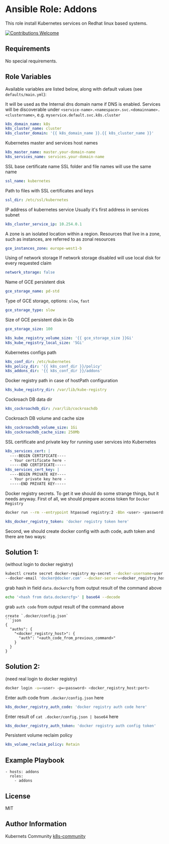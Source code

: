 Ansible Role: Addons
====================

This role install Kubernetes services on Redhat linux based systems.

[![Contributions Welcome](https://img.shields.io/badge/contributions-welcome-brightgreen.svg?style=flat)](https://github.com/k8s-community/cluster-deploy/issues)

Requirements
------------

No special requirements.


Role Variables
--------------

Available variables are listed below, along with default values (see `defaults/main.yml`):

It will be used as the Internal dns domain name if DNS is enabled.
Services will be discoverable under
`<service-name>.<namespace>.svc.<domainname>.<clustername>`, e.g.
`myservice.default.svc.k8s.cluster`
```yaml
k8s_domain_name: k8s
k8s_cluster_name: cluster
k8s_cluster_domain: '{{ k8s_domain_name }}.{{ k8s_cluster_name }}'
```

Kubernetes master and services host names
```yaml
k8s_master_name: master.your-domain-name
k8s_services_name: services.your-domain-name
```

SSL base certificate name
SSL folder and file names will use the same name
```yaml
ssl_name: kubernetes
```

Path to files with SSL certificates and keys
```yaml
ssl_dir: /etc/ssl/kubernetes
```

IP address of kubernetes service
Usually it's first address in services subnet
```yaml
k8s_cluster_service_ip: 10.254.0.1
```

A zone is an isolated location within a region.
Resources that live in a zone, such as instances,
are referred to as zonal resources
```yaml
gce_instances_zone: europe-west1-b
```

Using of network storage
If network storage disabled will use local disk for every requested claim 
```yaml
network_storage: false
```

Name of GCE persistent disk
```yaml
gce_storage_name: pd-std
```

Type of GCE storage, options: `slow`, `fast`
```yaml
gce_storage_type: slow
```

Size of GCE persistent disk in Gb
```yaml
gce_storage_size: 100

k8s_kube_registry_volume_size: '{{ gce_storage_size }}Gi'
k8s_kube_registry_local_size: '5Gi'
```

Kubernetes configs path
```yaml
k8s_conf_dir: /etc/kubernetes
k8s_policy_dir: '{{ k8s_conf_dir }}/policy'
k8s_addons_dir: '{{ k8s_conf_dir }}/addons'
```

Docker registry path in case of hostPath configuration
```yaml
k8s_kube_registry_dir: /var/lib/kube-registry
```

Cockroach DB data dir
```yaml
k8s_cockroachdb_dir: /var/lib/cockroachdb
```

Cockroach DB volume and cache size
```yaml
k8s_cockroachdb_volume_size: 1Gi
k8s_cockroachdb_cache_size: 250Mb
```

SSL certificate and private key for running user services into Kubernetes
```yaml
k8s_services_cert: |
  ----BEGIN CERTIFICATE----
  - Your certificate here -
  -----END CERTIFICATE-----
k8s_services_cert_key: |
  ----BEGIN PRIVATE KEY----
  - Your private key here -
  -----END PRIVATE KEY-----
```

Docker registry secrets. To get it we should do some strange things, but it needs anyway.
First of all, we should prepare access token for `Docker Registry`
```sh
docker run --rm --entrypoint htpasswd registry:2 -Bbn <user> <password> | base64
```
```yaml
k8s_docker_registry_token: 'docker registry token here'
```
Second, we should create docker config with auth code, auth token and there are two ways:

Solution 1:
-----------
(without login to docker registry)
```sh
kubectl create secret docker-registry my-secret --docker-username=user --docker-password='password' \
--docker-email 'docker@docker.com' --docker-server=<docker_registry_host> --dry-run -o yaml
```
grab hash in field `data.dockercfg` from output result of the command above
```sh
echo '<hash from data.dockercfg>' | base64 --decode
```
grab `auth code` from output result of the command above
```
create `.docker/config.json`
```json
{
  "auths": {
    "<docker_registry_host>": {
      "auth": "<auth_code_from_previous_command>"
    }
  }
}
```

Solution 2:
-----------
(need real login to docker registry)
```sh
docker login -u=<user> -p=<password> <docker_registry_host:port>
```

Enter auth code from `.docker/config.json` here
```yaml
k8s_docker_registry_auth_code: 'docker registry auth code here'
```

Enter result of `cat .docker/config.json | base64` here
```yaml
k8s_docker_registry_auth_token: 'docker registry auth config token'
```

Persistent volume reclaim policy
```yaml
k8s_volume_reclaim_policy: Retain
```

Example Playbook
----------------

    - hosts: addons
      roles:
        - addons

License
-------

MIT

Author Information
------------------

Kubernets Community [k8s-community](https://github.com/k8s-community)
